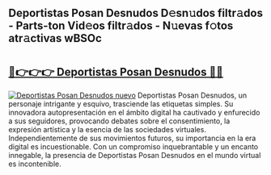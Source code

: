 ## Deportistas Posan Desnudos D𝚎sn𝚞dos filtr𝚊dos - Parts-ton Vid𝚎os filtr𝚊dos - N𝚞evas f𝚘tos atr𝚊ctivas wBSOc

# <h2><a href="http://mb6b2qz.tromn.icu/?c=Deportistas+Posan+Desnudos">🔗👉👉👉 Deportistas Posan Desnudos 🔗🔗</a></h2>

[![Deportistas Posan Desnudos nuevo](https://i.imgur.com/pEAQMta.gif)](http://mb6b2qz.tromn.icu/?c=Deportistas+Posan+Desnudos)
Deportistas Posan Desnudos, un personaje intrigante y esquivo, trasciende las etiquetas simples. Su innovadora autopresentación en el ámbito digital ha cautivado y enfurecido a sus seguidores, provocando debates sobre el consentimiento, la expresión artística y la esencia de las sociedades virtuales. Independientemente de sus movimientos futuros, su importancia en la era digital es incuestionable. Con un compromiso inquebrantable y un encanto innegable, la presencia de Deportistas Posan Desnudos en el mundo virtual es incontenible.
